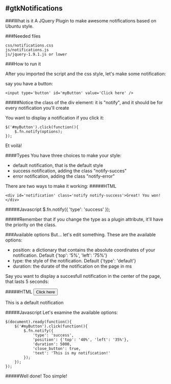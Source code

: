 #gtkNotifications
-----------------

###What is it
A JQuery Plugin to make awesome notifications based on Ubuntu style.

###Needed files

	css/notifications.css
	js/notifications.js
	js/jquery-1.9.1.js or lower

###How to run it

After you imported the script and the css style, let's make some notification:

say you have a button:

	<input type='button' id='myButton' value='Click here' />


#####Notice the class of the div element: it is "notify", and it should be for every notification you'll create

You want to display a notification if you click it:

	$('#myButton').click(function(){
		$.fn.notify(options);
	});

Et voilà!

####Types
You have three choices to make your style:
* default notification, that is the default style
* success notification, adding the class "notify-succes"
* error notification, adding the class "notify-error"

There are two ways to make it working:
#####HTML

	<div id='notification' class='notify notify-success'>Great! You won!</div>

#####Javascript
	$.fn.notify({
		'type': 'success'
	});

#####Remember that if you change the type as a plugin attribute, it'll have the priority on the class.

###Available options
But... let's edit something. These are the available options:
* position: a dictionary that contains the absolute coordinates of your notification. Default {'top': '5%', 'left': '75%'}
* type: the style of the notification. Default {'type': 'default'}
* duration: the durate of the notification on the page in ms

Say you want to display a succesfull notification in the center of the page, that lasts 5 seconds:

#####HTML
	<input type='button' id='myButton' value='Click here' />
	<div id='notification' class='notify'>This is a default notification</div>

#####Javascript
	Let's examine the available options:

	$(document).ready(function(){
		$('#myButton').click(function(){
			$.fn.notify({
				'type': 'success',
				'position': {'top': '40%', 'left': '35%'},
				'duration': 5000,
				'close_button': true,
				'text': 'This is my notification!'
			});
		});
	});

#####Well done! Too simple!
